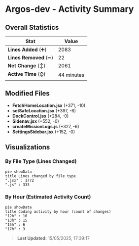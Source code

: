 # Argos-dev - Activity Summary 

## Overall Statistics

| Stat                   | Value                                                             |
| ---------------------- | ----------------------------------------------------------------- |
| **Lines Added** (➕)   | 2083                                          |
| **Lines Removed** (➖) | 22                                        |
| **Net Change** (↕)    | 2061                |
| **Active Time** (⌚)   | 44 minutes |


## Modified Files
- **FetchHomeLocation.jsx** (+371, -10)
- **setSafeLocation.jsx** (+397, -6)
- **DockControl.jsx** (+284, -0)
- **Sidenav.jsx** (+552, -0)
- **createMissionLogs.js** (+327, -6)
- **SettingsSidebar.jsx** (+152, -0)

## Visualizations

### By File Type (Lines Changed)

```mermaid
pie showData
title Lines changed by file type
".jsx" : 1772
".js" : 333
```

### By Hour (Estimated Activity Count)

```mermaid
pie showData
title Coding activity by hour (count of changes)
"12h" : 10
"13h" : 15
"15h" : 6
"17h" : 3
```


> **Last Updated:** 15/05/2025, 17:39:17